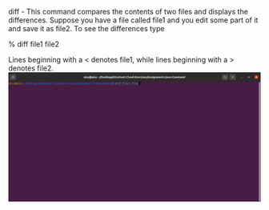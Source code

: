 diff - 
This command compares the contents of two files and displays the differences. Suppose you have a file called file1 and you edit some part of it and save it as file2. To see the differences type

% diff file1 file2

Lines beginning with a < denotes file1, while lines beginning with a > denotes file2.
![diff](images/diff.png)
